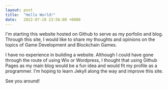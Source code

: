 ```yaml
---
layout: post
title:  "Hello World!"
date:   2022-07-10 23:56:00 +0800
---
```


I'm starting this website hosted on Github to serve as my porfolio and blog. Through this site, I would like to share my thoughts and opinions on the topics of Game Development and Blockchain Games.

I have no experience in building a website. Although I could have gone through the route of using Wix or Wordpress, I thought that using Github Pages as my main blog would be a fun idea and would fit my profile as a programmer. I'm hoping to learn Jekyll along the way and improve this site.

See you around!

